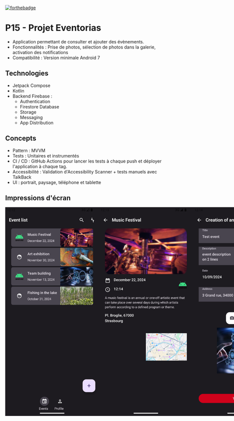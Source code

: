 [![forthebadge](https://forthebadge.com/images/badges/made-with-kotlin.svg)](https://forthebadge.com) 

# P15 - Projet Eventorias

- Application permettant de consulter et ajouter des évènements.
- Fonctionnalités : Prise de photos, sélection de photos dans la galerie, activation des notifications
- Compatibilité : Version minimale Android 7


## Technologies
- Jetpack Compose
- Kotlin 
- Backend Firebase :
	- Authentication
	- Firestore Database
	- Storage
	- Messaging
	- App Distribution


## Concepts

- Pattern : MVVM
- Tests : Unitaires et instrumentés
- CI / CD : GitHub Actions pour lancer les tests à chaque push et déployer l'application à chaque tag.
- Accessibilité : Validation d'Accessibility Scanner + tests manuels avec TalkBack
- UI : portrait, paysage, téléphone et tablette

## Impressions d'écran

<div style="display: flex; justify-content: space-between;">
	<img src="screenshots/Screenshot_List.png" alt="Liste des évènements" width="300"/>
	<img src="screenshots/Screenshot_Item.png" alt="Affichage d'un évènement" width="300"/>
	<img src="screenshots/Screenshot_Add.png" alt="Ajout d'un évènement" width="300"/>
</div>	

